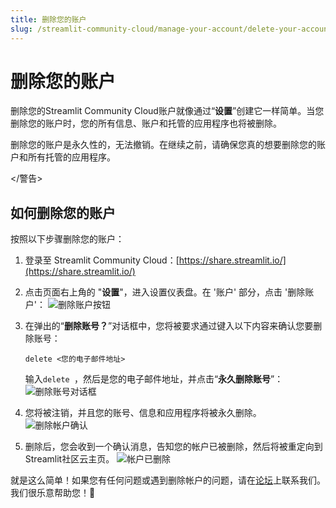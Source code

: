```yaml
---
title: 删除您的账户
slug: /streamlit-community-cloud/manage-your-account/delete-your-account
---
```


# 删除您的账户

删除您的Streamlit Community Cloud账户就像通过“**设置**”创建它一样简单。当您删除您的账户时，您的所有信息、账户和托管的应用程序也将被删除。

<Warning>

删除您的账户是永久性的，无法撤销。在继续之前，请确保您真的想要删除您的账户和所有托管的应用程序。

</警告>

## 如何删除您的账户

按照以下步骤删除您的账户：

1. 登录至 Streamlit Community Cloud：[https://share.streamlit.io/](https://share.streamlit.io/)

2. 点击页面右上角的 "**设置**"，进入设置仪表盘。在 '账户' 部分，点击 '删除账户'：
   ![删除账户按钮](/images/streamlit-community-cloud/delete-account.png)

3. 在弹出的“**删除账号？**”对话框中，您将被要求通过键入以下内容来确认您要删除账号：

   ```
   delete <您的电子邮件地址>
   ```

   输入`delete `，然后是您的电子邮件地址，并点击“**永久删除账号**”：
   ![删除账号对话框](/images/streamlit-community-cloud/delete-account-dialog.png)

4. 您将被注销，并且您的账号、信息和应用程序将被永久删除。
   ![删除帐户确认](/images/streamlit-community-cloud/deleting-account.png)

5. 删除后，您会收到一个确认消息，告知您的帐户已被删除，然后将被重定向到Streamlit社区云主页。
   ![帐户已删除](/images/streamlit-community-cloud/account-deleted.png)

就是这么简单！如果您有任何问题或遇到删除帐户的问题，请在[论坛](https://discuss.streamlit.io/c/community-cloud/13)上联系我们。我们很乐意帮助您！🎈
